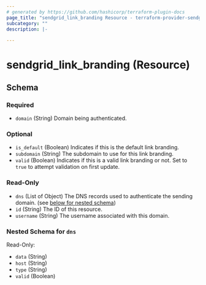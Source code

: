 ```yaml
---
# generated by https://github.com/hashicorp/terraform-plugin-docs
page_title: "sendgrid_link_branding Resource - terraform-provider-sendgrid"
subcategory: ""
description: |-
  
---
```


# sendgrid_link_branding (Resource)





<!-- schema generated by tfplugindocs -->
## Schema

### Required

- `domain` (String) Domain being authenticated.

### Optional

- `is_default` (Boolean) Indicates if this is the default link branding.
- `subdomain` (String) The subdomain to use for this link branding.
- `valid` (Boolean) Indicates if this is a valid link branding or not. Set to `true` to attempt validation on first update.

### Read-Only

- `dns` (List of Object) The DNS records used to authenticate the sending domain. (see [below for nested schema](#nestedatt--dns))
- `id` (String) The ID of this resource.
- `username` (String) The username associated with this domain.

<a id="nestedatt--dns"></a>
### Nested Schema for `dns`

Read-Only:

- `data` (String)
- `host` (String)
- `type` (String)
- `valid` (Boolean)
